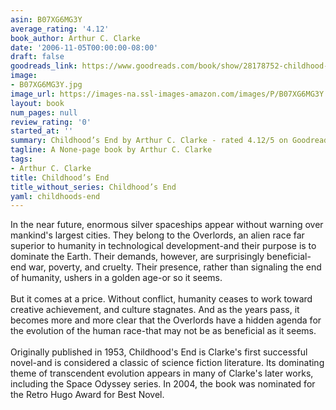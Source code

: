 ```yaml
---
asin: B07XG6MG3Y
average_rating: '4.12'
book_author: Arthur C. Clarke
date: '2006-11-05T00:00:00-08:00'
draft: false
goodreads_link: https://www.goodreads.com/book/show/28178752-childhood-s-end
image:
- B07XG6MG3Y.jpg
image_url: https://images-na.ssl-images-amazon.com/images/P/B07XG6MG3Y.01._SCLZZZZZZZ.jpg
layout: book
num_pages: null
review_rating: '0'
started_at: ''
summary: Childhood’s End by Arthur C. Clarke - rated 4.12/5 on Goodreads
tagline: A None-page book by Arthur C. Clarke
tags:
- Arthur C. Clarke
title: Childhood’s End
title_without_series: Childhood’s End
yaml: childhoods-end
---
```


In the near future, enormous silver spaceships appear without warning over mankind's largest cities. They belong to the Overlords, an alien race far superior to humanity in technological development-and their purpose is to dominate the Earth. Their demands, however, are surprisingly beneficial-end war, poverty, and cruelty. Their presence, rather than signaling the end of humanity, ushers in a golden age-or so it seems.<br /><br />But it comes at a price. Without conflict, humanity ceases to work toward creative achievement, and culture stagnates. And as the years pass, it becomes more and more clear that the Overlords have a hidden agenda for the evolution of the human race-that may not be as beneficial as it seems.<br /> <br />Originally published in 1953, Childhood's End is Clarke's first successful novel-and is considered a classic of science fiction literature. Its dominating theme of transcendent evolution appears in many of Clarke's later works, including the Space Odyssey series. In 2004, the book was nominated for the Retro Hugo Award for Best Novel.
